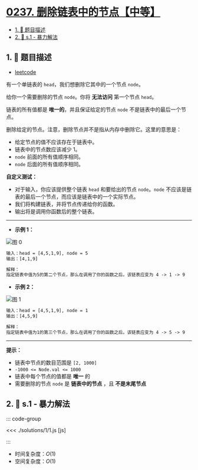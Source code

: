 # [0237. 删除链表中的节点【中等】](https://github.com/tnotesjs/TNotes.leetcode/tree/main/notes/0237.%20%E5%88%A0%E9%99%A4%E9%93%BE%E8%A1%A8%E4%B8%AD%E7%9A%84%E8%8A%82%E7%82%B9%E3%80%90%E4%B8%AD%E7%AD%89%E3%80%91)

<!-- region:toc -->

- [1. 📝 题目描述](#1--题目描述)
- [2. 🎯 s.1 - 暴力解法](#2--s1---暴力解法)

<!-- endregion:toc -->

## 1. 📝 题目描述

- [leetcode](https://leetcode.cn/problems/delete-node-in-a-linked-list/)

有一个单链表的 `head`，我们想删除它其中的一个节点 `node`。

给你一个需要删除的节点 `node`。你将 **无法访问** 第一个节点 `head`。

链表的所有值都是 **唯一的**，并且保证给定的节点 `node` 不是链表中的最后一个节点。

删除给定的节点。注意，删除节点并不是指从内存中删除它。这里的意思是：

- 给定节点的值不应该存在于链表中。
- 链表中的节点数应该减少 1。
- `node` 前面的所有值顺序相同。
- `node` 后面的所有值顺序相同。

**自定义测试：**

- 对于输入，你应该提供整个链表 `head` 和要给出的节点 `node`。`node` 不应该是链表的最后一个节点，而应该是链表中的一个实际节点。
- 我们将构建链表，并将节点传递给你的函数。
- 输出将是调用你函数后的整个链表。

---

- **示例 1：**

![图 0](https://cdn.jsdelivr.net/gh/tnotesjs/imgs@main/2025-09-10-21-52-51.png)

```txt
输入：head = [4,5,1,9], node = 5
输出：[4,1,9]

解释：
指定链表中值为5的第二个节点，那么在调用了你的函数之后，该链表应变为 4 -> 1 -> 9
```

- **示例 2：**

![图 1](https://cdn.jsdelivr.net/gh/tnotesjs/imgs@main/2025-09-10-21-52-57.png)

```txt
输入：head = [4,5,1,9], node = 1
输出：[4,5,9]

解释：
指定链表中值为1的第三个节点，那么在调用了你的函数之后，该链表应变为 4 -> 5 -> 9
```

---

**提示：**

- 链表中节点的数目范围是 `[2, 1000]`
- `-1000 <= Node.val <= 1000`
- 链表中每个节点的值都是 **唯一** 的
- 需要删除的节点 `node` 是 **链表中的节点** ，且 **不是末尾节点**

## 2. 🎯 s.1 - 暴力解法

::: code-group

<<< ./solutions/1/1.js [js]

:::

- 时间复杂度：$O(1)$
- 空间复杂度：$O(1)$
